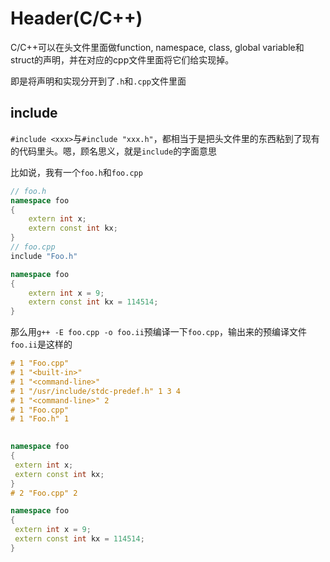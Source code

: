 # Header(C/C++)

C/C++可以在头文件里面做function, namespace, class, global variable和struct的声明，并在对应的cpp文件里面将它们给实现掉。

即是将声明和实现分开到了`.h`和`.cpp`文件里面

## include

`#include <xxx>`与`#include "xxx.h"`，都相当于是把头文件里的东西粘到了现有的代码里头。嗯，顾名思义，就是`include`的字面意思

比如说，我有一个`foo.h`和`foo.cpp`

``` cpp
// foo.h
namespace foo
{
    extern int x;
    extern const int kx;
}
// foo.cpp
include "Foo.h"

namespace foo
{
    extern int x = 9;
    extern const int kx = 114514;
}
```

那么用`g++ -E foo.cpp -o foo.ii`预编译一下`foo.cpp`，输出来的预编译文件`foo.ii`是这样的

``` cpp
# 1 "Foo.cpp"
# 1 "<built-in>"
# 1 "<command-line>"
# 1 "/usr/include/stdc-predef.h" 1 3 4
# 1 "<command-line>" 2
# 1 "Foo.cpp"
# 1 "Foo.h" 1
       

namespace foo
{
 extern int x;
 extern const int kx;
}
# 2 "Foo.cpp" 2

namespace foo
{
 extern int x = 9;
 extern const int kx = 114514;
}
```
